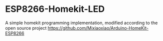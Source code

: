 # ESP8266-Homekit-LED
A simple homekit programming implementation, modified according to the open source project https://github.com/Mixiaoxiao/Arduino-HomeKit-ESP8266
